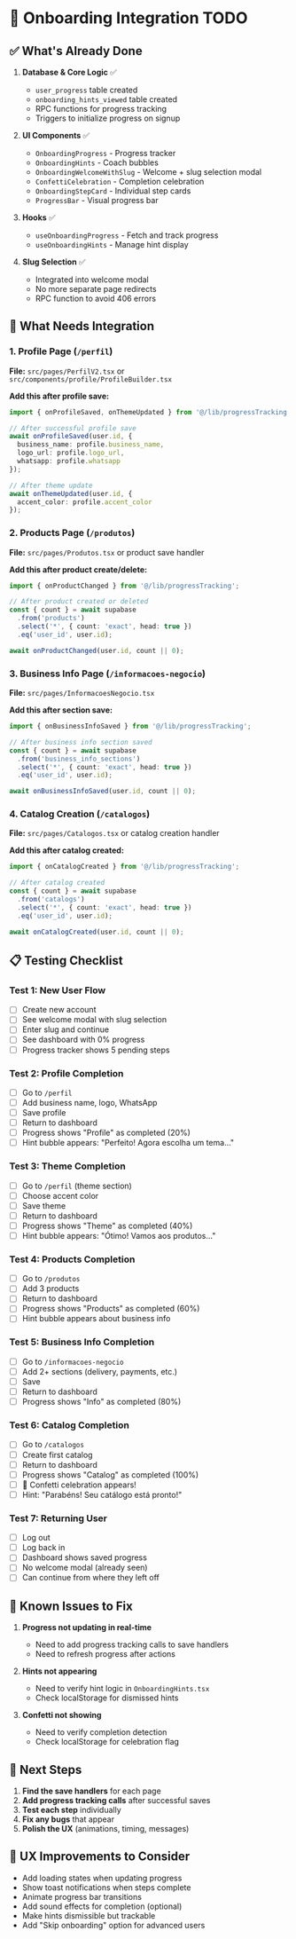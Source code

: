 # 🎯 Onboarding Integration TODO

## ✅ What's Already Done

1. **Database & Core Logic** ✅
   - `user_progress` table created
   - `onboarding_hints_viewed` table created
   - RPC functions for progress tracking
   - Triggers to initialize progress on signup

2. **UI Components** ✅
   - `OnboardingProgress` - Progress tracker
   - `OnboardingHints` - Coach bubbles
   - `OnboardingWelcomeWithSlug` - Welcome + slug selection modal
   - `ConfettiCelebration` - Completion celebration
   - `OnboardingStepCard` - Individual step cards
   - `ProgressBar` - Visual progress bar

3. **Hooks** ✅
   - `useOnboardingProgress` - Fetch and track progress
   - `useOnboardingHints` - Manage hint display

4. **Slug Selection** ✅
   - Integrated into welcome modal
   - No more separate page redirects
   - RPC function to avoid 406 errors

## 🔧 What Needs Integration

### 1. Profile Page (`/perfil`)
**File:** `src/pages/PerfilV2.tsx` or `src/components/profile/ProfileBuilder.tsx`

**Add this after profile save:**
```typescript
import { onProfileSaved, onThemeUpdated } from '@/lib/progressTracking';

// After successful profile save
await onProfileSaved(user.id, {
  business_name: profile.business_name,
  logo_url: profile.logo_url,
  whatsapp: profile.whatsapp
});

// After theme update
await onThemeUpdated(user.id, {
  accent_color: profile.accent_color
});
```

### 2. Products Page (`/produtos`)
**File:** `src/pages/Produtos.tsx` or product save handler

**Add this after product create/delete:**
```typescript
import { onProductChanged } from '@/lib/progressTracking';

// After product created or deleted
const { count } = await supabase
  .from('products')
  .select('*', { count: 'exact', head: true })
  .eq('user_id', user.id);

await onProductChanged(user.id, count || 0);
```

### 3. Business Info Page (`/informacoes-negocio`)
**File:** `src/pages/InformacoesNegocio.tsx`

**Add this after section save:**
```typescript
import { onBusinessInfoSaved } from '@/lib/progressTracking';

// After business info section saved
const { count } = await supabase
  .from('business_info_sections')
  .select('*', { count: 'exact', head: true })
  .eq('user_id', user.id);

await onBusinessInfoSaved(user.id, count || 0);
```

### 4. Catalog Creation (`/catalogos`)
**File:** `src/pages/Catalogos.tsx` or catalog creation handler

**Add this after catalog created:**
```typescript
import { onCatalogCreated } from '@/lib/progressTracking';

// After catalog created
const { count } = await supabase
  .from('catalogs')
  .select('*', { count: 'exact', head: true })
  .eq('user_id', user.id);

await onCatalogCreated(user.id, count || 0);
```

## 📋 Testing Checklist

### Test 1: New User Flow
- [ ] Create new account
- [ ] See welcome modal with slug selection
- [ ] Enter slug and continue
- [ ] See dashboard with 0% progress
- [ ] Progress tracker shows 5 pending steps

### Test 2: Profile Completion
- [ ] Go to `/perfil`
- [ ] Add business name, logo, WhatsApp
- [ ] Save profile
- [ ] Return to dashboard
- [ ] Progress shows "Profile" as completed (20%)
- [ ] Hint bubble appears: "Perfeito! Agora escolha um tema..."

### Test 3: Theme Completion
- [ ] Go to `/perfil` (theme section)
- [ ] Choose accent color
- [ ] Save theme
- [ ] Return to dashboard
- [ ] Progress shows "Theme" as completed (40%)
- [ ] Hint bubble appears: "Ótimo! Vamos aos produtos..."

### Test 4: Products Completion
- [ ] Go to `/produtos`
- [ ] Add 3 products
- [ ] Return to dashboard
- [ ] Progress shows "Products" as completed (60%)
- [ ] Hint bubble appears about business info

### Test 5: Business Info Completion
- [ ] Go to `/informacoes-negocio`
- [ ] Add 2+ sections (delivery, payments, etc.)
- [ ] Save
- [ ] Return to dashboard
- [ ] Progress shows "Info" as completed (80%)

### Test 6: Catalog Completion
- [ ] Go to `/catalogos`
- [ ] Create first catalog
- [ ] Return to dashboard
- [ ] Progress shows "Catalog" as completed (100%)
- [ ] 🎉 Confetti celebration appears!
- [ ] Hint: "Parabéns! Seu catálogo está pronto!"

### Test 7: Returning User
- [ ] Log out
- [ ] Log back in
- [ ] Dashboard shows saved progress
- [ ] No welcome modal (already seen)
- [ ] Can continue from where they left off

## 🐛 Known Issues to Fix

1. **Progress not updating in real-time**
   - Need to add progress tracking calls to save handlers
   - Need to refresh progress after actions

2. **Hints not appearing**
   - Need to verify hint logic in `OnboardingHints.tsx`
   - Check localStorage for dismissed hints

3. **Confetti not showing**
   - Need to verify completion detection
   - Check localStorage for celebration flag

## 📝 Next Steps

1. **Find the save handlers** for each page
2. **Add progress tracking calls** after successful saves
3. **Test each step** individually
4. **Fix any bugs** that appear
5. **Polish the UX** (animations, timing, messages)

## 🎨 UX Improvements to Consider

- Add loading states when updating progress
- Show toast notifications when steps complete
- Animate progress bar transitions
- Add sound effects for completion (optional)
- Make hints dismissible but trackable
- Add "Skip onboarding" option for advanced users
